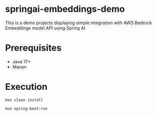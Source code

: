 # springai-embeddings-demo

This is a demo projects displaying simple integration with AWS Bedrock Embeddings model API using Spring AI

# Prerequisites

- Java 17+
- Maven

# Execution

``mvn clean install``

``mvn spring-boot:run``
